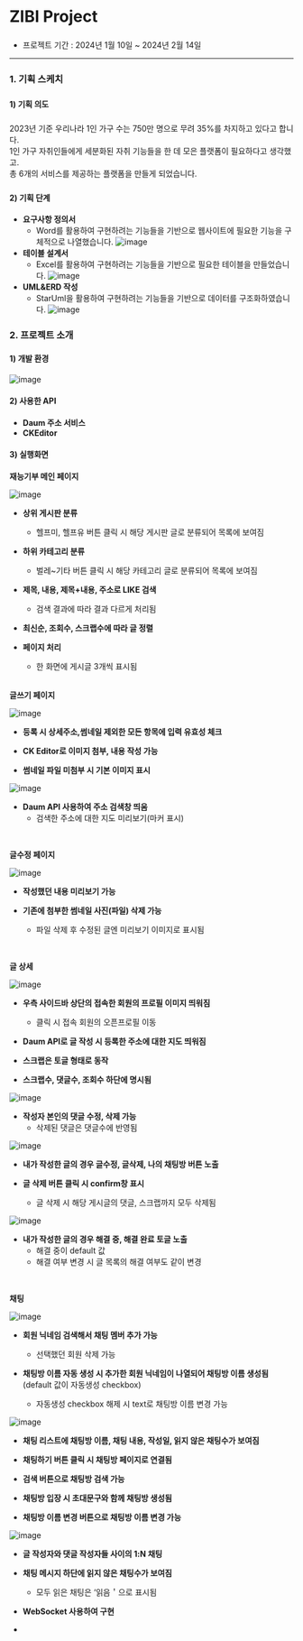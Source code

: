<h1 align="left">ZIBI Project</h1>

###
- 프로젝트 기간 : 2024년 1월 10일 ~ 2024년 2월 14일

<hr>

<h3 align="left">1. 기획 스케치</h3>

###

<h4 align="left">1) 기획 의도</h4>

###

<p align="left">2023년 기준 우리나라 1인 가구 수는 750만 명으로 무려 35%를 차지하고 있다고 합니다.<br>1인 가구 자취인들에게 세분화된 자취 기능들을 한 데 모은 플랫폼이 필요하다고 생각했고. <br>총 6개의 서비스를 제공하는 플랫폼을 만들게 되었습니다.</p>

###

<h4 align="left">2) 기획 단계</h4>

- **요구사항 정의서**
  - Word를 활용하여 구현하려는 기능들을 기반으로 웹사이트에 필요한 기능을 구체적으로 나열했습니다.
  ![image](https://github.com/kimdan94/ZIBI_DE/assets/123554665/27fee5d0-dd62-42d7-b86b-1f4a0a8a03e7)
- **테이블 설계서**
  - Excel를 활용하여 구현하려는 기능들을 기반으로 필요한 테이블을 만들었습니다.
![image](https://github.com/kimdan94/ZIBI_DE/assets/123554665/3e496869-d468-423a-9c03-73d715279bce)
- **UML&ERD 작성**
  - StarUml을 활용하여 구현하려는 기능들을 기반으로 데이터를 구조화하였습니다.
![image](https://github.com/kimdan94/ZIBI_DE/assets/123554665/b205891e-918a-4839-86ae-7fbe69ecea02)

<h3 align="left">2. 프로젝트 소개</h3>

<h4 align="left">1) 개발 환경</h4>

![image](https://github.com/kimdan94/ZIBI_DE/assets/123554665/c55af302-80cb-4b50-aa00-918461b5bbcd)

<h4 align="left">2) 사용한 API</h4>

- **Daum 주소 서비스**
- **CKEditor**

<h4 align="left">3) 실행화면</h4>

<b>재능기부 메인 페이지</b>

![image](https://github.com/kimdan94/ZIBI_DE/assets/123554665/b1bb9905-fefa-4356-add6-fab1b16efd2d)<br>

- **상위 게시판 분류**
  - 헬프미, 헬프유 버튼 클릭 시 해당 게시판 글로 분류되어 목록에 보여짐

- **하위 카테고리 분류**
  -  벌레~기타 버튼 클릭 시 해당 카테고리 글로 분류되어 목록에 보여짐

- **제목, 내용, 제목+내용, 주소로 LIKE 검색**
  -  검색 결과에 따라 결과 다르게 처리됨

- **최신순, 조회수, 스크랩수에 따라 글 정렬**

- **페이지 처리**
  -  한 화면에 게시글 3개씩 표시됨

<br>
<b>글쓰기 페이지</b>
<p></p>

![image](https://github.com/kimdan94/ZIBI_DE/assets/123554665/b2824580-cf4d-4af5-abd8-392f8de9681b)<br>

- **등록 시 상세주소,썸네일 제외한 모든 항목에 입력 유효성 체크**

- **CK Editor로 이미지 첨부, 내용 작성 가능**
- **썸네일 파일 미첨부 시 기본 이미지 표시**

![image](https://github.com/kimdan94/ZIBI_DE/assets/123554665/b6f4249b-bbdb-469f-a86e-15804917770f)<br>

- **Daum API 사용하여 주소 검색창 띄움**
  - 검색한 주소에 대한 지도 미리보기(마커 표시)
<br>

<b>글수정 페이지</b>

![image](https://github.com/kimdan94/ZIBI_DE/assets/123554665/e1bbe963-c313-4e4f-a91e-70ace77af0c4)<br>

- **작성했던 내용 미리보기 가능**

- **기존에 첨부한 썸네일 사진(파일) 삭제 가능**
  -  파일 삭제 후 수정된 글엔 미리보기 이미지로 표시됨
<br>

<b>글 상세</b>
<p></p>

![image](https://github.com/kimdan94/ZIBI_DE/assets/123554665/fb10004b-2793-4640-ab35-25b3d45480e1)


- **우측 사이드바 상단의 접속한 회원의 프로필 이미지 띄워짐**
  - 클릭 시 접속 회원의 오픈프로필 이동

- **Daum API로 글 작성 시 등록한 주소에 대한 지도 띄워짐**

- **스크랩은 토글 형태로 동작**

- **스크랩수, 댓글수, 조회수 하단에 명시됨**

![image](https://github.com/kimdan94/ZIBI_DE/assets/123554665/0577aa22-a36e-4425-8d6e-53cd8c97f2eb)

- **작성자 본인의 댓글 수정, 삭제 가능**
  - 삭제된 댓글은 댓글수에 반영됨

![image](https://github.com/kimdan94/ZIBI_DE/assets/123554665/c5499125-2ecc-463b-a48a-012b38b813d5)

- **내가 작성한 글의 경우 글수정, 글삭제, 나의 채팅방 버튼 노출**

- **글 삭제 버튼 클릭 시 confirm창 표시**
    - 글 삭제 시 해당 게시글의 댓글, 스크랩까지 모두 삭제됨

![image](https://github.com/kimdan94/ZIBI_DE/assets/123554665/43c3530f-0ba7-4d4a-92ad-11f26ef19bc7)

- **내가 작성한 글의 경우 해결 중, 해결 완료 토글 노출**
  -  해결 중이 default 값
  -  해결 여부 변경 시 글 목록의 해결 여부도 같이 변경
<br>

<b>채팅</b>
<p></p>

![image](https://github.com/kimdan94/ZIBI_DE/assets/123554665/2f24d63a-e45e-429d-86c5-3cdb528a8d35)

- **회원 닉네임 검색해서 채팅 멤버 추가 가능**
  - 선택했던 회원 삭제 가능

- **채팅방 이름 자동 생성 시 추가한 회원 닉네임이 나열되어 채팅방 이름 생성됨**
   (default 값이 자동생성 checkbox)

  - 자동생성 checkbox 해제 시 text로 채팅방 
   이름 변경 가능

![image](https://github.com/kimdan94/ZIBI_DE/assets/123554665/fe5a9882-6b45-419e-bf00-7649b9cae78a)

- **채팅 리스트에 채팅방 이름, 채팅 내용, 작성일, 읽지 않은 채팅수가 보여짐**

- **채팅하기 버튼 클릭 시 채팅방 페이지로 연결됨**

- **검색 버튼으로 채팅방 검색 가능**

- **채팅방 입장 시 초대문구와 함께 채팅방 생성됨**

- **채팅방 이름 변경 버튼으로 채팅방 이름 변경 가능**

![image](https://github.com/kimdan94/ZIBI_DE/assets/123554665/07598e4e-c940-4360-af47-bdd1d9d116e4)

- **글 작성자와 댓글 작성자들 사이의 1:N 채팅**
 
- **채팅 메시지 하단에 읽지 않은 채팅수가 보여짐**
  - 모두 읽은 채팅은 ‘읽음＇으로 표시됨

- **WebSocket 사용하여 구현**




* 
###
